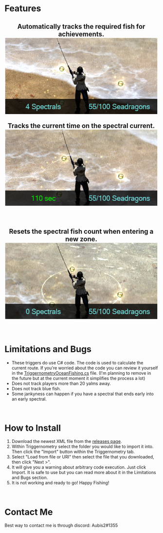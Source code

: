 # Features
<h2 align="center">
Automatically tracks the required fish for achievements.
<br>
<img src="./resources/UI.png" width="500"/>

<br>

Tracks the current time on the spectral current.
<br>
<img src="./resources/Spectral_Counter.png" width="500"/>

<br>

Resets the spectral fish count when entering a new zone.
<br>
<img src="./resources/Spectral_Reset.png" width="500"/>
</h2>

<br>

# Limitations and Bugs
* These triggers do use C# code. The code is used to calculate the current route. If you're worried about the code you can review it yourself in the [TriggernometryOceanFishing.cs](https://github.com/austinglines42/TriggernometryOceanFishing/blob/v1.0.1/TriggernometryOceanFishing.cs) file. (I'm planning to remove in the future but at the current moment it simplifies the process a lot)
* Does not track players more than 20 yalms away.
* Does not track blue fish.
* Some jankyness can happen if you have a spectral that ends early into an early spectral.

<br>

# How to Install
1. Download the newest XML file from the [releases page](https://github.com/austinglines42/TriggernometryOceanFishing/releases).
2. Within Triggernometry select the folder you would like to import it into. Then click the "Import" button within the Triggernometry tab.
3. Select "Load from file or URI" then select the file that you downloaded, then click "Next >".
4. It will give you a warning about arbitrary code execution. Just click Import. It is safe to use but you can read more about it in the Limitations and Bugs section.
5. It is not working and ready to go! Happy Fishing!

<br>

# Contact Me
Best way to contact me is through discord: Aubis2#1355